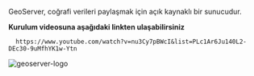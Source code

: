 GeoServer, coğrafi verileri paylaşmak için açık kaynaklı bir sunucudur.




**Kurulum videosuna aşağıdaki linkten ulaşabilirsiniz**

      https://www.youtube.com/watch?v=nu3Cy7pBWcI&list=PLc1Ar6Ju140L2-DEc30-9uMfhYK1w-Ytn


![geoserver-logo](https://user-images.githubusercontent.com/95212909/158010350-bb4e99a6-3f29-44b4-9293-7c185df9a71d.png)
